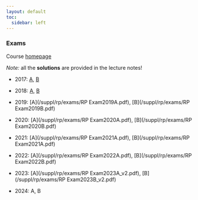 ```yaml
---
layout: default
toc:
  sidebar: left
---
```


### Exams
Course [homepage](https://bykhov.github.io/teaching/rp/index.html)

*Note:* all the **solutions** are provided in the lecture notes!

* 2017: 
[A](/suppl/rp/exams/2017A.pdf),
[B](/suppl/rp/exams/2017B.pdf)

* 2018: 
[A](/suppl/rp/exams/2018A.pdf),
[B](/suppl/rp/exams/2018B.pdf)

* 2019: 
[A](/suppl/rp/exams/RP Exam2019A.pdf),
[B](/suppl/rp/exams/RP Exam2019B.pdf)

* 2020: 
[A](/suppl/rp/exams/RP Exam2020A.pdf),
[B](/suppl/rp/exams/RP Exam2020B.pdf)


* 2021: 
[A](/suppl/rp/exams/RP Exam2021A.pdf),
[B](/suppl/rp/exams/RP Exam2021A.pdf)


* 2022: 
[A](/suppl/rp/exams/RP Exam2022A.pdf),
[B](/suppl/rp/exams/RP Exam2022B.pdf)

* 2023: 
[A](/suppl/rp/exams/RP Exam2023A_v2.pdf),
[B](/suppl/rp/exams/RP Exam2023B_v2.pdf)

* 2024: A, B
